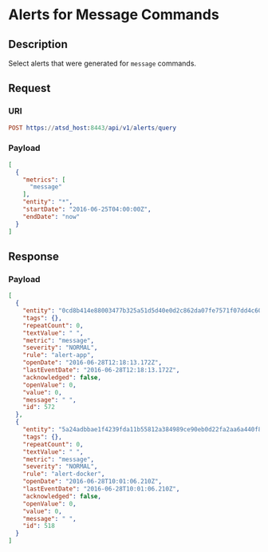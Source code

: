 # Alerts for Message Commands

## Description

Select alerts that were generated for `message` commands.

## Request

### URI
```elm
POST https://atsd_host:8443/api/v1/alerts/query
```
### Payload

```json
[
  {
    "metrics": [
      "message"
    ],
    "entity": "*",
    "startDate": "2016-06-25T04:00:00Z",
    "endDate": "now"
  }
]
```

## Response

### Payload
```json
[
  {
    "entity": "0cd8b414e88003477b325a51d5d40e0d2c862da07fe7571f07dd4c6037636c7a",
    "tags": {},
    "repeatCount": 0,
    "textValue": " ",
    "metric": "message",
    "severity": "NORMAL",
    "rule": "alert-app",
    "openDate": "2016-06-28T12:18:13.172Z",
    "lastEventDate": "2016-06-28T12:18:13.172Z",
    "acknowledged": false,
    "openValue": 0,
    "value": 0,
    "message": " ",
    "id": 572
  },
  {
    "entity": "5a24adbbae1f4239fda11b55812a384989ce90eb0d22fa2aa6a440f8bec2cb62",
    "tags": {},
    "repeatCount": 0,
    "textValue": " ",
    "metric": "message",
    "severity": "NORMAL",
    "rule": "alert-docker",
    "openDate": "2016-06-28T10:01:06.210Z",
    "lastEventDate": "2016-06-28T10:01:06.210Z",
    "acknowledged": false,
    "openValue": 0,
    "value": 0,
    "message": " ",
    "id": 518
  }
]
```

